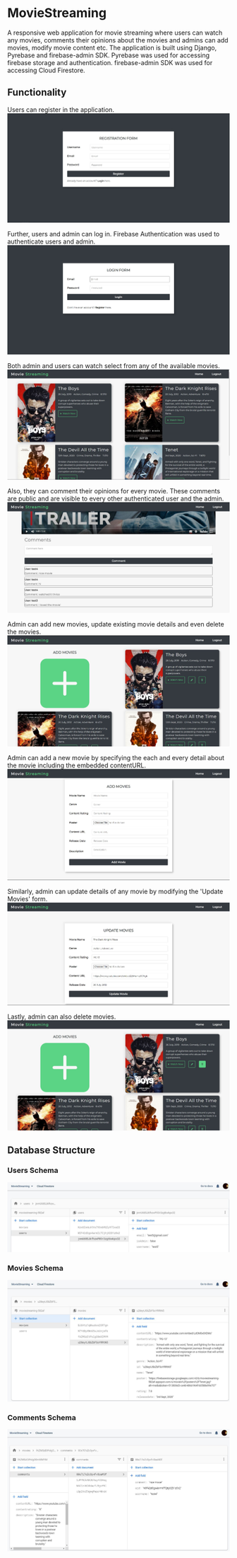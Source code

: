 # MovieStreaming

A responsive web application for movie streaming where users can watch any movies, comments their opinions about the movies and admins can add movies, modify movie content etc. The application is built using Django, Pyrebase and firebase-admin SDK.
Pyrebase was used for accessing firebase storage and authentication. firebase-admin SDK was used for accessing Cloud Firestore.

## Functionality

Users can register in the application.
![register](/images/register.JPG)


Further, users and admin can log in. Firebase Authentication was used to authenticate users and admin.
![register](/images/login.JPG)


Both admin and users can watch select from any of the available movies.
![register](/images/user_home.JPG)


Also, they can comment their opinions for every movie. These comments are public and are visible to every other authenticated user and the admin.
![register](/images/comment.JPG)


Admin can add new movies, update existing movie details and even delete the movies.
![register](/images/admin_home.JPG)


Admin can add a new movie by specifying the each and every detail about the movie including the embedded contentURL.
![register](/images/addmovies.JPG)


Similarly, admin can update details of any movie by modifying the 'Update Movies' form.
![register](/images/updateform.JPG)


Lastly, admin can also delete movies.
![register](/images/deletemovie.JPG)


## Database Structure

### Users Schema
![register](/images/users-schema.JPG)


### Movies Schema
![register](/images/movie-schema.JPG)


### Comments Schema
![register](/images/comments-schema.JPG)

